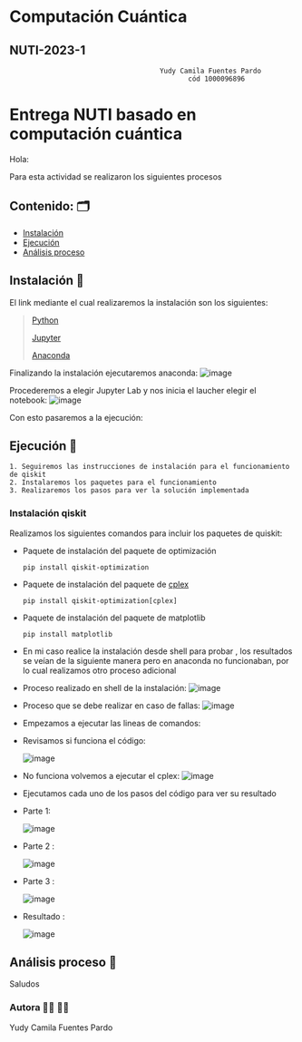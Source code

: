 # Computación Cuántica


## NUTI-2023-1
	  								     Yudy Camila Fuentes Pardo
										    	cód 1000096896

# Entrega NUTI basado en computación cuántica 


Hola: 

Para esta actividad se realizaron los siguientes procesos

## Contenido: 🗂️ 

* [Instalación](#Instalacion)
* [Ejecución](#Ejecucion)
* [Análisis proceso](#proceso)

<a name="Instalacion"></a>
## Instalación 🧰
El link mediante el cual realizaremos la instalación son los siguientes:

>
> [Python](https://www.python.org/downloads/) 
>
> [Jupyter](https://jupyter.org/install) 
> 
> [Anaconda](https://www.anaconda.com/)

Finalizando la instalación ejecutaremos anaconda: 
      ![image](https://user-images.githubusercontent.com/26396833/226739760-01c637e9-a12c-4a13-b4b4-abe66be68e16.png)

Procederemos a elegir Jupyter Lab y nos inicia el laucher elegir el notebook: 
      ![image](https://user-images.githubusercontent.com/26396833/226740258-944f9782-8f8d-4975-a8f5-6786490b3f67.png)

Con  esto pasaremos a la ejecución: 

<a name="Ejecucion"></a>
## Ejecución 📍 

	1. Seguiremos las instrucciones de instalación para el funcionamiento de qiskit
	2. Instalaremos los paquetes para el funcionamiento 
	3. Realizaremos los pasos para ver la solución implementada 
	
### Instalación qiskit 
Realizamos los siguientes comandos para incluir los paquetes de quiskit: 
  * Paquete de instalación del paquete de optimización
    ```
    pip install qiskit-optimization
    ```
  * Paquete de instalación del paquete de [cplex](#cplex)
    ```
    pip install qiskit-optimization[cplex]
    ```
  * Paquete de instalación del paquete de matplotlib
    ```
    pip install matplotlib
    ```
  * En mi caso realice la instalación desde shell para probar , los resultados se veían de la siguiente manera pero en anaconda no funcionaban, por lo cual realizamos otro proceso adicional
  * Proceso realizado en shell de la instalación: ![image](https://user-images.githubusercontent.com/26396833/226746718-1d079134-c5bc-4450-adf5-0efb2c843078.png)
  * Proceso que se debe realizar en caso de fallas: ![image](https://user-images.githubusercontent.com/26396833/226747130-2e2a7e15-fa14-45ac-a3b3-17242a1b6416.png)
  * Empezamos a ejecutar las lineas de comandos: 
  * Revisamos si funciona el código:
  
  	![image](https://user-images.githubusercontent.com/26396833/226747630-58a25752-d780-40f9-a221-6956027df651.png)
  * No funciona volvemos a ejecutar el cplex: ![image](https://user-images.githubusercontent.com/26396833/226748080-32f8fd44-197a-4fc9-ab18-4bc398616fd1.png)
  * Ejecutamos cada uno de los pasos del código para ver su resultado 
  * Parte 1: 
    
    ![image](https://user-images.githubusercontent.com/26396833/226748325-f8260356-052f-4060-83cd-173714d9faf7.png)
  * Parte 2 : 
    
    ![image](https://user-images.githubusercontent.com/26396833/226748447-e51950ad-9052-4815-a187-4d9cec28dcb4.png)
  * Parte 3 : 
  
    ![image](https://user-images.githubusercontent.com/26396833/226748619-d523d13e-a014-4a12-acf8-8a7f9688893d.png)
  * Resultado : 
  
    ![image](https://user-images.githubusercontent.com/26396833/226748711-625d75e6-a87d-4feb-898e-c1e8ad1a6a56.png)






 

<a name="proceso"></a>
## Análisis proceso 🔎 

<a name="cplex"></a>
Saludos 


### Autora  👩‍🎓 👩‍💻
  Yudy Camila Fuentes Pardo
